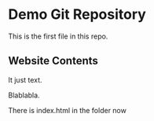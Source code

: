 # Demo Git Repository

This is the first file in this repo.

## Website Contents

It just text.

Blablabla.

There is index.html in the folder now